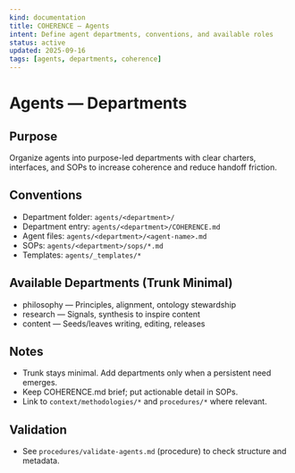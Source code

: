 ```yaml
---
kind: documentation
title: COHERENCE — Agents
intent: Define agent departments, conventions, and available roles
status: active
updated: 2025-09-16
tags: [agents, departments, coherence]
---
```


# Agents — Departments

## Purpose
Organize agents into purpose-led departments with clear charters, interfaces, and SOPs to increase coherence and reduce handoff friction.

## Conventions
- Department folder: `agents/<department>/`
- Department entry: `agents/<department>/COHERENCE.md`
- Agent files: `agents/<department>/<agent-name>.md`
- SOPs: `agents/<department>/sops/*.md`
- Templates: `agents/_templates/*`

## Available Departments (Trunk Minimal)
- philosophy — Principles, alignment, ontology stewardship
- research — Signals, synthesis to inspire content
- content — Seeds/leaves writing, editing, releases

## Notes
- Trunk stays minimal. Add departments only when a persistent need emerges.
- Keep COHERENCE.md brief; put actionable detail in SOPs.
- Link to `context/methodologies/*` and `procedures/*` where relevant.

## Validation
- See `procedures/validate-agents.md` (procedure) to check structure and metadata.
